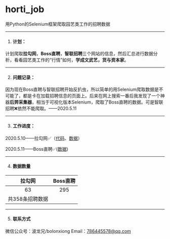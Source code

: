 # horti_job
用Python的Selenium框架爬取园艺类工作的招聘数据

---

1. #### 计划：

计划爬取**拉勾网**，**Boss直聘**，**智联招聘**三个网站的信息，然后汇总进行数据分析，看看园艺类工作的“行情”如何，**学成文武艺，货与资本家**。

---

2. #### 问题记录：

因为现在Boss直聘与智联招聘开始反扒虫，所以简单的用Selenium爬取数据是不可能了，都是卡在加载招聘信息的页面上。后来在网上搜索一番后我发现了一个神器**后羿采集器**，相当于可视化版本Selenium，爬取了Boss直聘的数据。可是智联招聘❌依然不能爬取。——2020.5.11

---

3. #### 工作进度：

2020.5.10——拉勾网✅（[代码](https://github.com/Bolonzhang/horti_job/blob/master/lagou2.0.py)、[数据](https://github.com/Bolonzhang/horti_job/blob/master/lagou_jobs.csv)）

2020.5.11——Boss直聘✅([数据](https://github.com/Bolonzhang/horti_job/blob/master/boss_jobs.csv))

---

4. #### 数据数量
| **拉勾网** | **Boss直聘** |
| :----: | :----: |
| 63 | 295 |
| 共358条招聘数据 | |

---

5. #### 联系方式
微信公众号：波龙兄/bolonxiong
Email：786445578@qq.com
